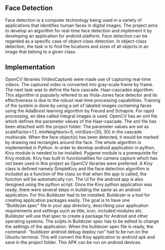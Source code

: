 Face Detection
--------------
Face detection is a computer technology being used in a variety of applications that identifies human faces in digital images. The project aims to develop an algorithm for real-time face detection and implement it by developing an application for android platform. Face detection can be regarded as a specific case of object-class detection. In object-class detection, the task is to find the locations and sizes of all objects in an image that belong to a given class.

Implementation
--------------
OpenCV libraries (VideoCapture) were made use of capturing real-time videos. The captured video is converted into gray-scale frame by frame. The next task was to define the face cascade. Haar-cascades algorithm: This algorithm is popularly referred to as Viola-Jones face detector and its effectiveness is due to the robust real-time processing capabilities. Training of the system is done by using a set of labeled images containing faces using the AdaBoost learning algorithm by Freund and Schapire. For rapid processing, an idea called integral images is used. OpenCV has an xml file which defines the parameter values of the Haar-cascade. The xml file has been attached with the project folder. The parameter values are set as scaleFactor=1.1, minNeighbors=5,            minSize=(30, 30) in the cascade multiscale. When the face object(s) has been detected, it would be marked by drawing red rectangles around the face. 
The whole algorithm is implemented in Python. In order to develop android application in python, Kivy module is needed to be installed. Pygame module is a prerequisite for Kivy module. Kivy has built in functionalities for camera capture which has not been used in this project as OpenCV libraries were preferred. A Kivy class is defined namely SimpleKivy and the face detection algorithm is included as a function of the class so that when the app is called, the function will be automatically run. The UI for the android app is also designed using the python script.
Once the Kivy python application was ready, there were several steps in building the same as an android application. For this Buildozer had to be installed. Buildozer is a tool for creating application packages easily. The goal is to have one "Buildozer.spec" file in your app directory, describing your application requirements and settings such as title, icon, included modules etc. Buildozer will use that spec to create a package for Android and other operating systems. The scipts in Buildozer spec has to be edited to change the settings of the application. When the bulldozer spec file is ready, the command- “buildozer android debug deploy run” had to be run on the Ubuntu terminal. This will convert the Kivy application to android apk and save in the project folder. This APK can be run on android devices.
